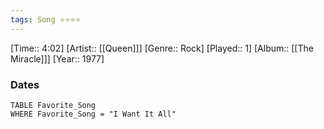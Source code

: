 ```yaml
---
tags: Song ⭐⭐⭐⭐ 
---
```

[Time:: 4:02]
[Artist:: [[Queen]]]
[Genre:: Rock]
[Played:: 1]
[Album:: [[The Miracle]]]
[Year:: 1977]
### Dates
````dataview
TABLE Favorite_Song
WHERE Favorite_Song = "I Want It All"
````